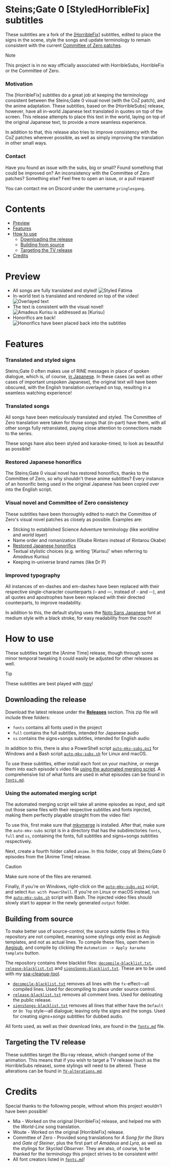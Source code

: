 # Steins;Gate 0 [StyledHorribleFix] subtitles
These subtitles are a fork of the [[HorribleFix]](https://bitbucket.org/Woote/horriblefix) subtitles, edited to place the signs in the scene, style the songs and update terminology to remain consistent with the current [Committee of Zero patches](http://sonome.dareno.me/projects/sg0-steam.html).

> [!Note]
> This project is in no way officially associated with HorribleSubs, HorribleFix or the Committee of Zero.

### Motivation
The [HorribleFix] subtitles do a great job at keeping the terminology consistent between the Steins;Gate 0 visual novel (with the CoZ patch), and the anime adaptation. These subtitles, based on the [HorribleSubs] release, however, have all in-world Japanese text translated in quotes on top of the screen. This release attempts to place this text in the world, laying on top of the original Japanese text, to provide a more seamless experience.

In addition to that, this release also tries to improve consistency with the CoZ patches wherever possible, as well as simply improving the translation in other small ways.

### Contact
Have you found an issue with the subs, big or small? Found something that could be improved on? An inconsistency with the Committee of Zero patches? Something else? Feel free to open an issue, or a pull request!

You can contact me on Discord under the username `pringlesgang`.

# Contents
- [Preview](#preview)
- [Features](#features)
- [How to use](#how-to-use)
    - [Downloading the release](#downloading-the-release)
    - [Building from source](#building-from-source)
    - [Targeting the TV release](#targeting-the-tv-release)
- [Credits](#credits)

# Preview
- All songs are fully translated and styled!
![Styled Fátima](./preview/songs.png "Styled Fátima")
- In-world text is translated and rendered on top of the video!
![Overlayed text](./preview/signs.png "Read it as if it were made for an English audience!")
- The text is consistent with the visual novel!
![Amadeus Kurisu is addressed as [Kurisu]](./preview/vn.png "In the visual novel, Amadeus Kurisu is always addressed as ‘[Kurisu].’")
- Honorifics are back!
![Honorifics have been placed back into the subtitles](./preview/honorifics.png "Daru also calls Mayuri ‘Mayu-shi’ :D")

# Features
### Translated and styled signs
Steins;Gate 0 often makes use of RINE messages in place of spoken dialogue, which is, of course, [in Japanese](https://youtu.be/5emC3_P-i7o). In these cases (as well as other cases of important unspoken Japanese), the original text will have been obscured, with the English translation overlayed on top, resulting in a seamless watching experience!

### Translated songs
All songs have been meticulously translated and styled. The Committee of Zero translation were taken for those songs that (in-part) have them, with all other songs fully retranslated, paying close attention to connections made to the series.

These songs have also been styled and karaoke-timed, to look as beautiful as possible!

### Restored Japanese honorifics
The Steins;Gate 0 visual novel has restored honorifics, thanks to the Committee of Zero, so why shouldn't these anime subtitles? Every instance of an honorific being used in the original Japanese has been copied over into the English script.

### Visual novel and Committee of Zero consistency
These subtitles have been thoroughly edited to match the Committee of Zero's visual novel patches as closely as possible. Examples are:
- Sticking to established Science Adventure terminology (like *worldline* and *world layer*)
- Name order and romanization (Okabe Rintaro instead of Rintarou Okabe)
- [Restored Japanese honorifics](#restored-japanese-honorifics)
- Textual stylistic choices (e.g. writing ‘[Kurisu]’ when referring to *Amadeus* Kurisu)
- Keeping in-universe brand names (like Dr P)

### Improved typography
All instances of en-dashes and em-dashes have been replaced with their respective single-character counterparts (– and —, instead of - and --), and all quotes and apostrophes have been replaced with their directed counterparts, to improve readability.

In addition to this, the default styling uses the [Noto Sans Japanese](https://fonts.google.com/noto/specimen/Noto+Sans+JP) font at medium style with a black stroke, for easy readability from the couch!

# How to use
These subtitles target the [Anime Time] release, though through some minor temporal tweaking it could easily be adjusted for other releases as well.

> [!TIP]
> These subtitles are best played with [mpv](https://mpv.io)!

## Downloading the release
Download the latest release under the [**Releases**](https://github.com/PringlesGang/SG0-HorribleStyledFix/releases) section. This zip file will include three folders:
- `fonts` contains all fonts used in the project
- `full` contains the full subtitles, intended for Japanese audio
- `ss` contains the signs+songs subtitles, intended for English audio

In addition to this, there is also a PowerShell script [`auto-mkv-subs.ps1`](./auto-mkv-subs.ps1) for Windows and a Bash script [`auto-mkv-subs.sh`](./auto-mkv-subs.sh) for Linux and macOS.

To use these subtitles, either install each font on your machine, or merge them into each episode's video file [using the automated merging script](#using-the-automated-merging-script).
A comprehensive list of what fonts are used in what episodes can be found in [`fonts.md`](./fonts.md).

### Using the automated merging script
The automated merging script will take all anime episodes as input, and spit out those same files with their respective subtitles and fonts injected, making them perfectly playable straight from the video file!

To use this, first make sure that [mkvmerge](https://mkvtoolnix.download/) is installed. After that, make sure the `auto-mkv-subs` script is in a directory that has the subdirectories `fonts`, `full` and `ss`, containing the fonts, full subtitles and signs+songs subtitles respectively.

Next, create a fourth folder called `anime`. In this folder, copy all Steins;Gate 0 episodes from the [Anime Time] release.

> [!CAUTION]
> Make sure none of the files are renamed.

Finally, if you're on Windows, right-click on the [`auto-mkv-subs.ps1`](./auto-mkv-subs.ps1) script, and select `Run with PowerShell`. If you're on Linux or macOS instead, run the [`auto-mkv-subs.sh`](./auto-mkv-subs.sh) script with Bash. The injected video files should slowly start to appear in the newly generated `output` folder.

## Building from source
To make better use of source-control, the source subtitle files in this repository are not compiled, meaning some stylings only exist as Aegisub templates, and not as actual lines. To compile these files, open them in [Aegisub](https://aegisub.org/), and compile by clicking the `Automation -> Apply karaoke template` button.

The repository contains three blacklist files: [`decompile-blacklist.txt`](./ssa-cleanup-filters/decompile-blacklist.txt), [`release-blacklist.txt`](./ssa-cleanup-filters/release-blacklist.txt) and [`signsSongs-blacklist.txt`](./ssa-cleanup-filters/signsSongs-blacklist.txt). These are to be used with my [ssa-cleanup-tool](https://github.com/PringlesGang/ssa-cleanup-tool).
- [`decompile-blacklist.txt`](./ssa-cleanup-filters/decompile-blacklist.txt) removes all lines with the `fx`-effect—all compiled lines. Used for decompiling to place under source control.
- [`release-blacklist.txt`](./ssa-cleanup-filters/release-blacklist.txt) removes all comment lines. Used for debloating the public release.
- [`signsSongs-blacklist.txt`](./ssa-cleanup-filters/signsSongs-blacklist.txt) removes all lines that either have the `Default` or `On Top` style—all dialogue; leaving only the signs and the songs. Used for creating _signs+songs_ subtitles for dubbed audio.

All fonts used, as well as their download links, are found in the [`fonts.md`](./fonts.md) file.

## Targeting the TV release
These subtitles target the Blu-ray release, which changed some of the animation. This means that if you wish to target a TV release (such as the HorribleSubs release), some stylings will need to be altered. These alterations can be found in [`TV-alterations.md`](./TV-alterations.md).

# Credits
Special thanks to the following people, without whom this project wouldn't have been possible!

- Mia - Worked on the original [HorribleFix] release, and helped me with the *World-Line* song translation.
- Woute - Worked on the original [HorribleFix] release.
- Committee of Zero - Provided song translations for *A Song for the Stars* and *Gate of Steiner*, plus the first part of *Amadeus* and *Lyra*, as well as the stylings for *Skyclad Observer*. They are also, of course, to be thanked for the terminology this project strives to be consistent with!
- All font creators listed in [`fonts.md`](./fonts.md)!

